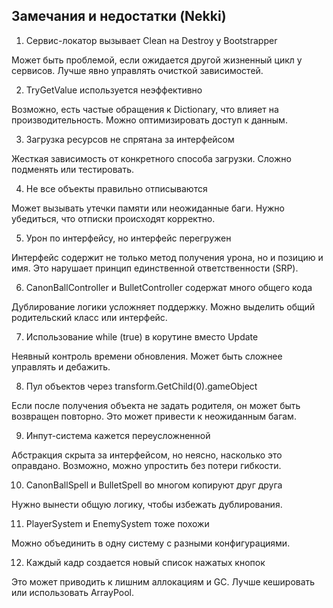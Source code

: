 ﻿## Замечания и недостатки (Nekki)

1. Сервис-локатор вызывает Clean на Destroy у Bootstrapper

Может быть проблемой, если ожидается другой жизненный цикл у сервисов.
Лучше явно управлять очисткой зависимостей.

2. TryGetValue используется неэффективно

Возможно, есть частые обращения к Dictionary, что влияет на производительность.
Можно оптимизировать доступ к данным.

3. Загрузка ресурсов не спрятана за интерфейсом

Жесткая зависимость от конкретного способа загрузки.
Сложно подменять или тестировать.

4. Не все объекты правильно отписываются

Может вызывать утечки памяти или неожиданные баги.
Нужно убедиться, что отписки происходят корректно.

5. Урон по интерфейсу, но интерфейс перегружен

Интерфейс содержит не только метод получения урона, но и позицию и имя.
Это нарушает принцип единственной ответственности (SRP).

6. CanonBallController и BulletController содержат много общего кода

Дублирование логики усложняет поддержку.
Можно выделить общий родительский класс или интерфейс.

7. Использование while (true) в корутине вместо Update

Неявный контроль времени обновления.
Может быть сложнее управлять и дебажить.

8. Пул объектов через transform.GetChild(0).gameObject

Если после получения объекта не задать родителя, он может быть возвращен повторно.
Это может привести к неожиданным багам.

9. Инпут-система кажется переусложненной

Абстракция скрыта за интерфейсом, но неясно, насколько это оправдано.
Возможно, можно упростить без потери гибкости.

10. CanonBallSpell и BulletSpell во многом копируют друг друга

Нужно вынести общую логику, чтобы избежать дублирования.

11. PlayerSystem и EnemySystem тоже похожи

Можно объединить в одну систему с разными конфигурациями.

12. Каждый кадр создается новый список нажатых кнопок

Это может приводить к лишним аллокациям и GC.
Лучше кешировать или использовать ArrayPool.
